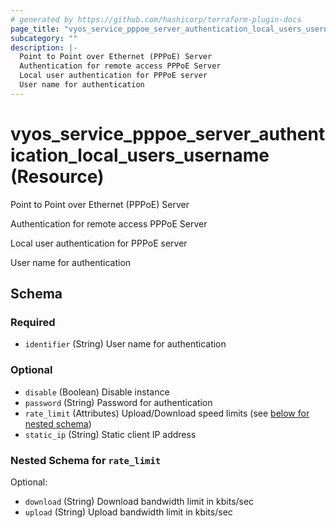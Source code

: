 ```yaml
---
# generated by https://github.com/hashicorp/terraform-plugin-docs
page_title: "vyos_service_pppoe_server_authentication_local_users_username Resource - vyos"
subcategory: ""
description: |-
  Point to Point over Ethernet (PPPoE) Server
  Authentication for remote access PPPoE Server
  Local user authentication for PPPoE server
  User name for authentication
---
```


# vyos_service_pppoe_server_authentication_local_users_username (Resource)

Point to Point over Ethernet (PPPoE) Server

Authentication for remote access PPPoE Server

Local user authentication for PPPoE server

User name for authentication



<!-- schema generated by tfplugindocs -->
## Schema

### Required

- `identifier` (String) User name for authentication

### Optional

- `disable` (Boolean) Disable instance
- `password` (String) Password for authentication
- `rate_limit` (Attributes) Upload/Download speed limits (see [below for nested schema](#nestedatt--rate_limit))
- `static_ip` (String) Static client IP address

<a id="nestedatt--rate_limit"></a>
### Nested Schema for `rate_limit`

Optional:

- `download` (String) Download bandwidth limit in kbits/sec
- `upload` (String) Upload bandwidth limit in kbits/sec
